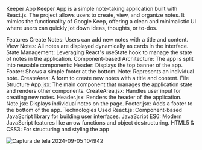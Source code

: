 Keeper App
Keeper App is a simple note-taking application built with React.js. The project allows users to create, view, and organize notes. It mimics the functionality of Google Keep, offering a clean and minimalistic UI where users can quickly jot down ideas, thoughts, or to-dos.

Features
Create Notes: Users can add new notes with a title and content.
View Notes: All notes are displayed dynamically as cards in the interface.
State Management: Leveraging React's useState hook to manage the state of notes in the application.
Component-based Architecture: The app is split into reusable components:
Header: Displays the top banner of the app.
Footer: Shows a simple footer at the bottom.
Note: Represents an individual note.
CreateArea: A form to create new notes with a title and content.
File Structure
App.jsx: The main component that manages the application state and renders other components.
CreateArea.jsx: Handles user input for creating new notes.
Header.jsx: Renders the header of the application.
Note.jsx: Displays individual notes on the page.
Footer.jsx: Adds a footer to the bottom of the app.
Technologies Used
React.js: Component-based JavaScript library for building user interfaces.
JavaScript ES6: Modern JavaScript features like arrow functions and object destructuring.
HTML5 & CSS3: For structuring and styling the app



![Captura de tela 2024-09-05 104942](https://github.com/user-attachments/assets/96937ed9-08a6-47d3-9dc0-4c2e3dd65c55)
